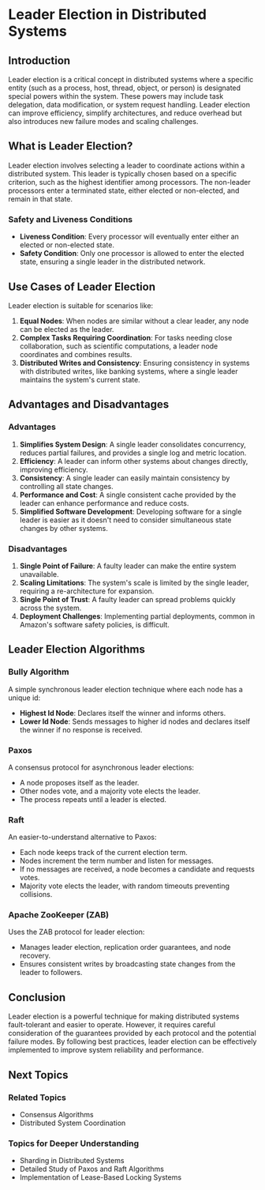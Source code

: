 # Leader Election in Distributed Systems

## Introduction
Leader election is a critical concept in distributed systems where a specific entity (such as a process, host, thread, object, or person) is designated special powers within the system. These powers may include task delegation, data modification, or system request handling. Leader election can improve efficiency, simplify architectures, and reduce overhead but also introduces new failure modes and scaling challenges.

## What is Leader Election?
Leader election involves selecting a leader to coordinate actions within a distributed system. This leader is typically chosen based on a specific criterion, such as the highest identifier among processors. The non-leader processors enter a terminated state, either elected or non-elected, and remain in that state.

### Safety and Liveness Conditions
- **Liveness Condition**: Every processor will eventually enter either an elected or non-elected state.
- **Safety Condition**: Only one processor is allowed to enter the elected state, ensuring a single leader in the distributed network.

## Use Cases of Leader Election
Leader election is suitable for scenarios like:
1. **Equal Nodes**: When nodes are similar without a clear leader, any node can be elected as the leader.
2. **Complex Tasks Requiring Coordination**: For tasks needing close collaboration, such as scientific computations, a leader node coordinates and combines results.
3. **Distributed Writes and Consistency**: Ensuring consistency in systems with distributed writes, like banking systems, where a single leader maintains the system's current state.

## Advantages and Disadvantages

### Advantages
1. **Simplifies System Design**: A single leader consolidates concurrency, reduces partial failures, and provides a single log and metric location.
2. **Efficiency**: A leader can inform other systems about changes directly, improving efficiency.
3. **Consistency**: A single leader can easily maintain consistency by controlling all state changes.
4. **Performance and Cost**: A single consistent cache provided by the leader can enhance performance and reduce costs.
5. **Simplified Software Development**: Developing software for a single leader is easier as it doesn't need to consider simultaneous state changes by other systems.

### Disadvantages
1. **Single Point of Failure**: A faulty leader can make the entire system unavailable.
2. **Scaling Limitations**: The system's scale is limited by the single leader, requiring a re-architecture for expansion.
3. **Single Point of Trust**: A faulty leader can spread problems quickly across the system.
4. **Deployment Challenges**: Implementing partial deployments, common in Amazon's software safety policies, is difficult.

## Leader Election Algorithms

### Bully Algorithm
A simple synchronous leader election technique where each node has a unique id:
- **Highest Id Node**: Declares itself the winner and informs others.
- **Lower Id Node**: Sends messages to higher id nodes and declares itself the winner if no response is received.

### Paxos
A consensus protocol for asynchronous leader elections:
- A node proposes itself as the leader.
- Other nodes vote, and a majority vote elects the leader.
- The process repeats until a leader is elected.

### Raft
An easier-to-understand alternative to Paxos:
- Each node keeps track of the current election term.
- Nodes increment the term number and listen for messages.
- If no messages are received, a node becomes a candidate and requests votes.
- Majority vote elects the leader, with random timeouts preventing collisions.

### Apache ZooKeeper (ZAB)
Uses the ZAB protocol for leader election:
- Manages leader election, replication order guarantees, and node recovery.
- Ensures consistent writes by broadcasting state changes from the leader to followers.

## Conclusion
Leader election is a powerful technique for making distributed systems fault-tolerant and easier to operate. However, it requires careful consideration of the guarantees provided by each protocol and the potential failure modes. By following best practices, leader election can be effectively implemented to improve system reliability and performance.

## Next Topics
### Related Topics
- Consensus Algorithms
- Distributed System Coordination

### Topics for Deeper Understanding
- Sharding in Distributed Systems
- Detailed Study of Paxos and Raft Algorithms
- Implementation of Lease-Based Locking Systems
